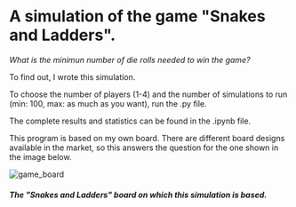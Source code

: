 # A simulation of the game "Snakes and Ladders".

_What is the minimun number of die rolls needed to win the game?_<br>

To find out, I wrote this simulation.

To choose the number of players (1-4) and the number of simulations to run (min: 100, max: as much as you want), run the .py file. 

The complete results and statistics can be found in the .ipynb file.

This program is based on my own board. There are different board designs available in the market, so this answers the question for the one shown in the image below.

![game_board](https://user-images.githubusercontent.com/58040292/103813319-8593cc80-5025-11eb-9b42-55b1d6661989.jpg)
##### The "Snakes and Ladders" board on which this simulation is based.
